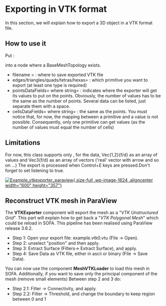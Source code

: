 Exporting in VTK format
=======================

In this section, we will explain how to export a 3D object in a VTK format file.

How to use it
-------------

Put :

into a node where a BaseMeshTopology exists.

-   filename = : where to save exported VTK file
-   edges/triangles/quads/tetras/hexas= : which primitive you want to
    export (at least one type is required)
-   pointsDataFields= where string= : indicates where the exporter will
    get its values to put on the points. Obviously, the number of values
    has to be the same as the number of points. Several data can be
    listed, just separate them with a space.
-   cellsDataFields= where string= : the same as the points. You must
    notice that, for now, the mapping between a primitive and a value is
    not possible. Consequently, only one primitive can get values (as
    the number of values must equal the number of cells)

 

Limitations
-----------

For now, this class supports only , for the data, Vec{1,2}{f/d} as an
array of values and Vec3{f/d} as an array of vectors ('real' vector with
arrow and so on ...) The export is processed when Control+E keys are
pressed.Don't forget to set listening to true.  


[![Example\_vtkexporter\_paraview](https://www.sofa-framework.org/wp-content/uploads/2014/11/Example_vtkexporter_paraview.jpg){.size-full
.wp-image-1624 .aligncenter width="600"
height="357"}](https://www.sofa-framework.org/wp-content/uploads/2014/11/Example_vtkexporter_paraview.jpg)
 

Reconstruct VTK mesh in ParaView
--------------------------------

The **VTKExporter** component will export the mesh as a "*VTK
Unstructured Grid*". This part will explain how to get back a "*VTK
Polygonal Mesh*" which could be reload in SOFA. This pipeline has been
realised using ParaView release 3.6.2.

-   Step 1: Open your export file: example.vtk0.vtu (File -&gt; Open).
-   Step 2: unselect "position" and then apply.
-   Step 3: Extract Surface (Filters-&gt; Extract Surface), and apply.
-   Step 4: Save Data as VTK file, either in ascii or binary (File -&gt;
    Save Data).

You can now use the component **MeshVTKLoader** to load this mesh in
SOFA. Additionally, if you want to save only the principal component of
the mesh (remove small elements) Between step 2 and 3 do:

-   Step 2.1: Filter -&gt; Connectivity, and apply.
-   Step 2.2: Filter -&gt; Threshold, and change the boundary to keep
    region between 0 and 1

